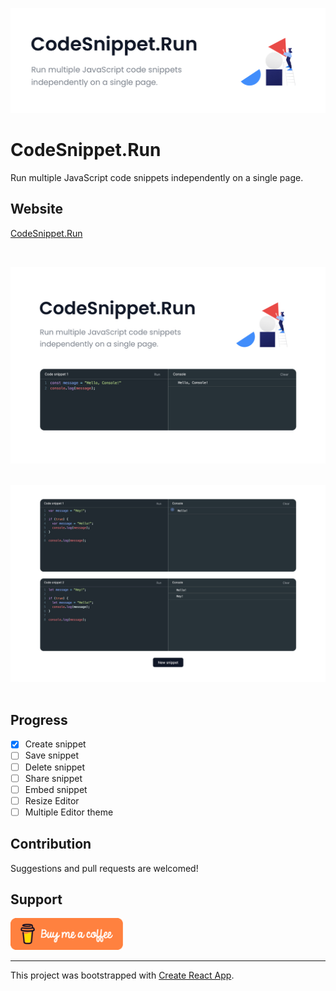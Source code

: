 <p align="center">
  <a href="">
    <img src="./assets/thumbnail.jpg" alt="CodeSnippet.Run" width="600" />
  </a>
</p>

# CodeSnippet.Run

Run multiple JavaScript code snippets independently on a single page.

## Website

[CodeSnippet.Run](https://dutiyesh.github.io/codesnippet.run)

<br />

<div align="center">

<img src="./assets/preview-1.jpg" width="600" /><br/><br/>

<img src="./assets/preview-2.jpg" width="600" /><br/><br/>

</div>

## Progress

- [x] Create snippet
- [ ] Save snippet
- [ ] Delete snippet
- [ ] Share snippet
- [ ] Embed snippet
- [ ] Resize Editor
- [ ] Multiple Editor theme

## Contribution

Suggestions and pull requests are welcomed!

## Support

<a href="https://www.buymeacoffee.com/dutiyesh" target="_blank">
  <img src="./assets/bmc-button.png" alt="Support by Buying Me A Coffee" width="180" />
</a>

---

This project was bootstrapped with [Create React App](https://github.com/facebook/create-react-app).
